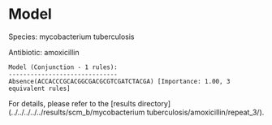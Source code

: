 
# Model

Species: mycobacterium tuberculosis

Antibiotic: amoxicillin

```
Model (Conjunction - 1 rules):
------------------------------
Absence(ACCACCCGCACGGCGACGCGTCGATCTACGA) [Importance: 1.00, 3 equivalent rules]

```

For details, please refer to the [results directory](../../../../../results/scm_b/mycobacterium tuberculosis/amoxicillin/repeat_3/).

